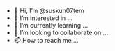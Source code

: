 - 👋 Hi, I’m @suskun07tem
- 👀 I’m interested in ...
- 🌱 I’m currently learning ...
- 💞️ I’m looking to collaborate on ...
- 📫 How to reach me ...

<!---
suskun07tem/suskun07tem is a ✨ special ✨ repository because its `README.md` (this file) appears on your GitHub profile.
You can click the Preview link to take a look at your changes.
--->
